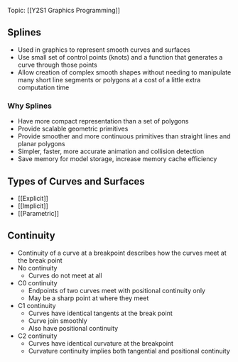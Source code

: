 Topic: [[Y2S1 Graphics Programming]]

## Splines
- Used in graphics to represent smooth curves and surfaces
- Use small set of control points (knots) and a function that generates a curve through those points
- Allow creation of complex smooth shapes without needing to manipulate many short line segments or polygons at a cost of a little extra computation time

### Why Splines
- Have more compact representation than a set of polygons
- Provide scalable geometric primitives
- Provide smoother and more continuous primitives than straight lines and planar polygons
- Simpler, faster, more accurate animation and collision detection
- Save memory for model storage, increase memory cache efficiency

## Types of Curves and Surfaces
- [[Explicit]]
- [[Implicit]]
- [[Parametric]]


## Continuity
- Continuity of a curve at a breakpoint describes how the curves meet at the break point
- No continuity
	- Curves do not meet at all
- C0 continuity
	- Endpoints of two curves meet with positional continuity only
	- May be a sharp point at where they meet
- C1 continuity
	- Curves have identical tangents at the break point
	- Curve join smoothly
	- Also have positional continuity
- C2 continuity
	- Curves have identical curvature at the breakpoint
	- Curvature continuity implies both tangential and positional continuity
